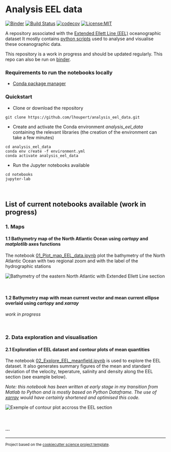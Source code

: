 Analysis EEL data
==============================
[![Binder](https://mybinder.org/badge_logo.svg)](https://mybinder.org/v2/gh/lhoupert/analysis_eel_data/master?filepath=notebooks)
[![Build Status](https://travis-ci.com/lhoupert/analysis_eel_data.svg?branch=master)](https://travis-ci.com/lhoupert/analysis_eel_data)
[![codecov](https://codecov.io/gh/lhoupert/analysis_eel_data/branch/master/graph/badge.svg)](https://codecov.io/gh/lhoupert/analysis_eel_data)
[![License:MIT](https://img.shields.io/badge/License-MIT-lightgray.svg?style=flt-square)](https://opensource.org/licenses/MIT)

A repository associated with the [Extended Ellett Line (EEL)](https://projects.noc.ac.uk/ExtendedEllettLine/)  oceanographic dataset  It mostly contains [python scripts](https://mybinder.org/v2/gh/lhoupert/analysis_eel_data/master?filepath=notebooks)  used to analyse and visualise these oceanographic data.


This repository is a work in progress and should be updated regularly. This repo can also be run on [binder](https://mybinder.org/v2/gh/lhoupert/analysis_eel_data/master/notebooks).

### Requirements to run the notebooks locally
 - [Conda package manager](https://conda.io/en/latest/)



### Quickstart


- Clone or download the repository

``` 
git clone https://github.com/lhoupert/analysis_eel_data.git
```

- Create and activate the Conda environment *analysis\_eel\_data* containing the relevant libraries (the creation of the environment can take a few minutes)

```
cd analysis_eel_data
conda env create -f environment.yml
conda activate analysis_eel_data
```

- Run the Jupyter notebooks available

```
cd notebooks
jupyter-lab
```

<br/>



## List of current notebooks available (work in progress)


### 1. Maps

#### 1.1 Bathymetry map of the North Atlantic Ocean using *cartopy* and *matplotlib* axes functions
The notebook [01\_Plot\_map\_EEL\_data.ipynb](https://github.com/lhoupert/analysis_eel_data/blob/master/notebooks/01_Plot_map_EEL_data.ipynb) plot the bathymetry of the North Atlantic Ocean with two regional zoom and with the label of the hydrographic stations

![Bathymetry of the eastern North Atlantic with Extended Ellett Line section](https://uca0cd1a2dbea90e7cc2e17ff1f3.dl.dropboxusercontent.com/cd/0/inline/A6x41G18KkKDLypjYAM5RzDjLN7RRS4fpOqX7_wu6X31oEIeli6fC0tnx0w4ahgktao3rjF-ehxKzI-ZDAk-qz_ujaRBAiyQIuke9ZdiDUUKAbUFqAwsWdyZD2e7y42r1_k/file#)

<br/>

#### 1.2 Bathymetry map with mean current vector and mean current ellipse overlaid using *cartopy* and *xarray*

*work in progress*

<br/>

### 2. Data exploration and visualisation

#### 2.1 Exploration of EEL dataset and contour plots of mean quantities
The notebook [02\_Explore\_EEL\_meanfield.ipynb](https://github.com/lhoupert/analysis_eel_data/blob/master/notebooks/02_Explore_EEL_meanfield.ipynb) is used to explore the EEL dataset. It also generates summary figures of the mean and standard deviation of the velocity, teperature, salinity and density along the EEL section (see example below). 

*Note: this notebook has been written at early stage in my transition from Matlab to Python and is mostly based on Python Dataframe. The use of [xarray](http://xarray.pydata.org/en/stable/) would have certainly shortened and optimised this code.*

![Exemple of contour plot accross the EEL section](https://uc7aa98171c58ce3a72662dc2ad3.dl.dropboxusercontent.com/cd/0/inline/A6yBwOLWUQU30Tq2vuzKN5a7phHunpUD3brjtu8vps5v4u8SjR-htcWc_rGWXKGRFlDkifYw5aaubcOBZpWaY7sNLFnRISyr4bDjmjxYF8aahGTbFwFDs1ELi2kmFFG18bs/file#)

<br/>

#### ...

--------

<p><small>Project based on the <a target="_blank" href="https://github.com/jbusecke/cookiecutter-science-project">cookiecutter science project template</a>.</small></p>
